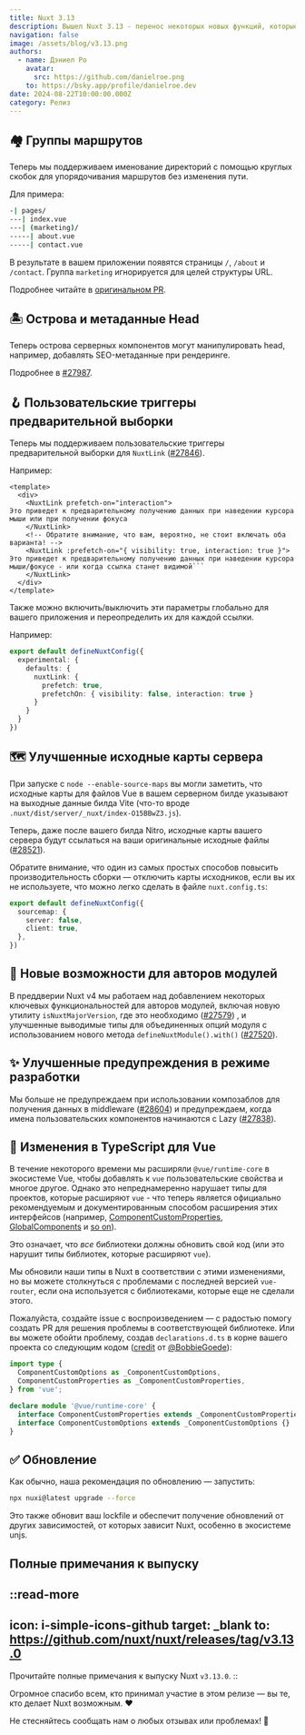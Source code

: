 ```yaml
---
title: Nuxt 3.13
description: Вышел Nuxt 3.13 - перенос некоторых новых функций, которые мы разрабатываем для Nuxt 4!
navigation: false
image: /assets/blog/v3.13.png
authors:
  - name: Дэниел Ро
    avatar:
      src: https://github.com/danielroe.png
    to: https://bsky.app/profile/danielroe.dev
date: 2024-08-22T10:00:00.000Z
category: Релиз
---
```


## 🏘️ Группы маршрутов

Теперь мы поддерживаем именование директорий с помощью круглых скобок для упорядочивания маршрутов без изменения пути.

Для примера:

```bash [Структура директорий]
-| pages/
---| index.vue
---| (marketing)/
-----| about.vue
-----| contact.vue
```

В результате в вашем приложении появятся страницы `/`, `/about` и `/contact`. Группа `marketing` игнорируется для целей структуры URL.

Подробнее читайте в [оригинальном PR](https://github.com/nuxt/nuxt/pull/28276).

## 🏝️ Острова и метаданные Head

Теперь острова серверных компонентов могут манипулировать head, например, добавлять SEO-метаданные при рендеринге.

Подробнее в [#27987](https://github.com/nuxt/nuxt/pull/27987).

## 🪝 Пользовательские триггеры предварительной выборки

Теперь мы поддерживаем пользовательские триггеры предварительной выборки для `NuxtLink` ([#27846](https://github.com/nuxt/nuxt/pull/27846)).

Например:

```vue [pages/index.vue]
<template>
  <div>
    <NuxtLink prefetch-on="interaction">
Это приведет к предварительному получению данных при наведении курсора мыши или при получении фокуса
    </NuxtLink>
    <!-- Обратите внимание, что вам, вероятно, не стоит включать оба варианта! -->
    <NuxtLink :prefetch-on="{ visibility: true, interaction: true }">
Это приведет к предварительному получению данных при наведении курсора мыши/фокусе - или когда ссылка станет видимой```
    </NuxtLink>
  </div>
</template>
```

Также можно включить/выключить эти параметры глобально для вашего приложения и переопределить их для каждой ссылки.

Например:

```ts [nuxt.config.ts]
export default defineNuxtConfig({
  experimental: {
    defaults: {
      nuxtLink: {
        prefetch: true,
        prefetchOn: { visibility: false, interaction: true }
      }
    }
  }
})
```

## 🗺️ Улучшенные исходные карты сервера

При запуске с `node --enable-source-maps` вы могли заметить, что исходные карты для файлов Vue в вашем серверном билде указывают на выходные данные билда Vite (что-то вроде `.nuxt/dist/server/_nuxt/index-O15BBwZ3.js`).

Теперь, даже после вашего билда Nitro, исходные карты вашего сервера будут ссылаться на ваши оригинальные исходные файлы ([#28521](https://github.com/nuxt/nuxt/pull/28521)).

Обратите внимание, что один из самых простых способов повысить производительность сборки — отключить карты исходников, если вы их не используете, что можно легко сделать в файле `nuxt.config.ts`:

```ts [nuxt.config.ts]
export default defineNuxtConfig({
  sourcemap: {
    server: false,
    client: true,
  },
})
```

## 🎁 Новые возможности для авторов модулей

В преддверии Nuxt v4 мы работаем над добавлением некоторых ключевых функциональностей для авторов модулей, включая новую утилиту `isNuxtMajorVersion`, где это необходимо ([#27579](https://github.com/nuxt/nuxt/pull/27579)) , и улучшенные выводимые типы для объединенных опций модуля с использованием нового метода `defineNuxtModule().with()` ([#27520](https://github.com/nuxt/nuxt/pull/27520)).

## ✨ Улучшенные предупреждения в режиме разработки

Мы больше не предупреждаем при использовании композаблов для получения данных в middleware ([#28604](https://github.com/nuxt/nuxt/pull/28604)) и предупреждаем, когда имена пользовательских компонентов начинаются с Lazy ([#27838](https://github.com/nuxt/nuxt/pull/27838)).

## 🚨 Изменения в TypeScript для Vue

В течение некоторого времени мы расширяли `@vue/runtime-core` в экосистеме Vue, чтобы добавлять к `vue` пользовательские свойства и многое другое. Однако это непреднамеренно нарушает типы для проектов, которые расширяют `vue` - что теперь является официально рекомендуемым и документированным способом расширения этих интерфейсов (например, [ComponentCustomProperties](https://vuejs.org/api/utility-types.html#componentcustomproperties), [GlobalComponents](https://vuejs.org/guide/extras/web-components.html#web-components-and-typescript) и [so on](https://vuejs.org/guide/typescript/options-api.html#augmenting-global-properties)).

Это означает, что _все_ библиотеки должны обновить свой код (или это нарушит типы библиотек, которые расширяют `vue`).

Мы обновили наши типы в Nuxt в соответствии с этими изменениями, но вы можете столкнуться с проблемами с последней версией `vue-router`, если она используется с библиотеками, которые еще не сделали этого.

Пожалуйста, создайте issue с воспроизведением — с радостью помогу создать PR для решения проблемы в соответствующей библиотеке. Или вы можете обойти проблему, создав `declarations.d.ts` в корне вашего проекта со следующим кодом ([credit](https://github.com/nuxt/nuxt/pull/28542#issuecomment-2293282891) от [@BobbieGoede](https://github.com/BobbieGoede)):

```ts [declarations.d.ts]
import type {
  ComponentCustomOptions as _ComponentCustomOptions,
  ComponentCustomProperties as _ComponentCustomProperties,
} from 'vue';

declare module '@vue/runtime-core' {
  interface ComponentCustomProperties extends _ComponentCustomProperties {}
  interface ComponentCustomOptions extends _ComponentCustomOptions {}
}
```

## ✅ Обновление

Как обычно, наша рекомендация по обновлению — запустить:

```sh
npx nuxi@latest upgrade --force
```

Это также обновит ваш lockfile и обеспечит получение обновлений от других зависимостей, от которых зависит Nuxt, особенно в экосистеме unjs.

## Полные примечания к выпуску

::read-more
---
icon: i-simple-icons-github
target: _blank
to: https://github.com/nuxt/nuxt/releases/tag/v3.13.0
---
Прочитайте полные примечания к выпуску Nuxt `v3.13.0`.
::

Огромное спасибо всем, кто принимал участие в этом релизе — вы те, кто делает Nuxt возможным. ❤️

Не стесняйтесь сообщать нам о любых отзывах или проблемах! 🙏
